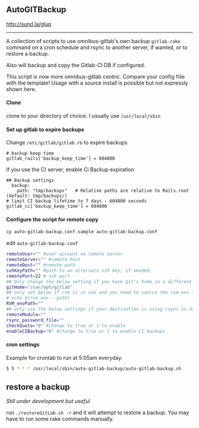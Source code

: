 ## AutoGITBackup

http://sund.la/glup

----

A collection of scripts to use omnibus-gitlab's own backup ```gitlab-rake``` command on a cron schedule and rsync to another server, if wanted, or to restore a backup.

Also will backup and copy the Gitlab-CI DB if configured.

This script is now more omnibus-gitlab centric. Compare your config fiile with the template! Usage with a source install is possible but not expressly shown here.

#### Clone

clone to your directory of choice. I usually use ```/usr/local/sbin```

#### Set up gitlab to expire backups

Change ```/etc/gitlab/gitlab.rb``` to expire backups

```
# backup keep time
gitlab_rails['backup_keep_time'] = 604800
```

If you use the CI server, enable Ci Backup expiration

```
## Backup settings
  backup:
    path: "tmp/backups"   # Relative paths are relative to Rails.root (default: tmp/backups/)
# limit CI backup lifetime to 7 days - 604800 seconds
gitlab_ci['backup_keep_time'] = 604800
```

#### Configure the script for remote copy

```bash
cp auto-gitlab-backup.conf.sample auto-gitlab-backup.conf
```

edit ```auto-gitlab-backup.conf```

```bash
remoteUser="" #user account on remote server
remoteServer="" #remote host
remoteDest="" #remote path
sshKeyPath="" #path to an alternate ssh key, if needed.
remotePort=22 # ssh port
## Only change the below setting if you have git's home in a different location or are installing gitlab from source
gitHome="/var/opt/gitlab"
## only set below if rvm is in use and you need to source the rvm env file
# echo $(rvm env --path)
RVM_envPath=""
## only use the below settings if your destination is using rsync in daemon mode
remoteModule=""
rsync_password_file=""
checkQuota="0" #change to true or 1 to enable
enableCIBackup="0" #change to true or 1 to enable CI backups
```

#### cron settings

Example for crontab to run at 5:05am everyday.

```bash
5 5 * * * /usr/local/sbin/auto-gitlab-backup/auto-gitlab-backup.sh
```

## restore a backup

*Still under development but useful*

run ```./restoreGitLab.sh -r``` and it will attempt to restore a backup. You may have to run some rake commands manually.
